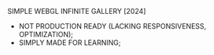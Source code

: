 SIMPLE WEBGL INFINITE GALLERY [2024]

-   NOT PRODUCTION READY (LACKING RESPONSIVENESS, OPTIMIZATION);
-   SIMPLY MADE FOR LEARNING;
